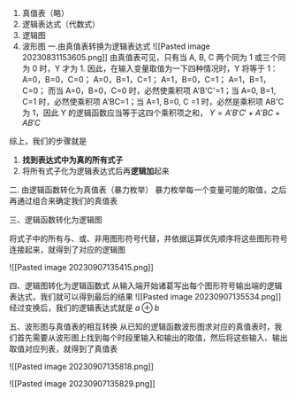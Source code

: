 1. 真值表（略）
2. 逻辑表达式（代数式）
3. 逻辑图
4. 波形图
一.由真值表转换为逻辑表达式
![[Pasted image 20230831153605.png]]
由真值表可见，只有当 A, B, C 两个同为 1 或三个同为 0 时，Y 才为 1. 因此，在输入变量取值为一下四种情况时，Y 将等于 1：
A=0，B=0，C=0；
A=0，B=1，C=1；
A=1，B=0，C=1；
A=1，B=1，C=0；
而当 A=0，B=0，C=0 时，必然使乘积项 A'B'C'=1；当 A=0, B=1, C=1 时，必然使乘积项 A'BC=1；当 A=1, B=0, C =1 时，必然是乘积项 AB'C 为 1，因此 Y 的逻辑函数应当等于这四个乘积项之和，
$Y=A'B'C'+A'BC+AB'C$

综上，我们的步骤就是
1. **找到表达式中为真的所有式子**
2. 将所有式子化为逻辑表达式后再**逻辑加**起来

二. 由逻辑函数转化为真值表（暴力枚举）
暴力枚举每一个变量可能的取值，之后再通过组合来确定我们的真值表

三、逻辑函数转化为逻辑图

将式子中的所有与、或、非用图形符号代替，并依据运算优先顺序将这些图形符号连接起来，就得到了对应的逻辑图

![[Pasted image 20230907135415.png]]

四、逻辑图转化为逻辑函数式
从输入端开始诸葛写出每个图形符号输出端的逻辑表达式，我们就可以得到最后的结果
![[Pasted image 20230907135534.png]]
经过变换后，我们的逻辑表达式就是 $a\oplus b$

五、波形图与真值表的相互转换
从已知的逻辑函数波形图求对应的真值表时，我们首先需要从波形图上找到每个时段里输入和输出的取值，然后将这些输入、输出取值对应列表，就得到了真值表

![[Pasted image 20230907135818.png]]

![[Pasted image 20230907135829.png]]
